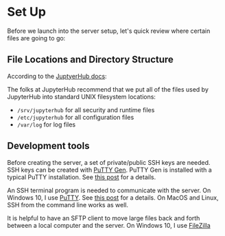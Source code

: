 # Set Up

Before we launch into the server setup, let's quick review where certain files are going to go:

## File Locations and Directory Structure

According to the [JuptyerHub docs](https://jupyterhub.readthedocs.io/en/stable/installation-basics.html):

The folks at JupyterHub recommend that we put all of the files used by JupyterHub into standard UNIX filesystem locations:

* ```/srv/jupyterhub``` for all security and runtime files
* ```/etc/jupyterhub``` for all configuration files
* ```/var/log```  for log files

## Development tools

Before creating the server, a set of private/public SSH keys are needed. SSH keys can be created with [PuTTY Gen](https://winscp.net/eng/docs/ui_puttygen). PuTTY Gen is installed with a typical PuTTY installation. See [this post](https://pythonforundergradengineers.com/ssh-keys-with-putty.html) for a details.

An SSH terminal program is needed to communicate with the server. On Windows 10, I use [PuTTY](https://www.putty.org/). See [this post](https://pythonforundergradengineers.com/ssh-keys-with-putty.html) for a details. On MacOS and Linux, SSH from the command line works as well.

It is helpful to have an SFTP client to move large files back and forth between a local computer and the server. On Windows 10, I use [FileZilla](https://filezilla-project.org/)